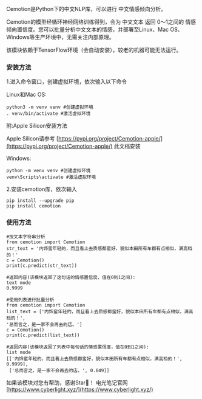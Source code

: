 Cemotion是Python下的中文NLP库，可以进行 中文情感倾向分析。

Cemotion的模型经循环神经网络训练得到，会为 中文文本 返回 0～1之间的 情感倾向置信度。您可以批量分析中文文本的情感，并部署至Linux、Mac OS、Windows等生产环境中，无需关注内部原理。

该模块依赖于TensorFlow环境（会自动安装），较老的机器可能无法运行。



### 安装方法

1.进入命令窗口，创建虚拟环境，依次输入以下命令

Linux和Mac OS:

```
python3 -m venv venv #创建虚拟环境
. venv/bin/activate #激活虚拟环境
```

附:Apple Silicon安装方法

Apple Silicon请参考 [https://pypi.org/project/Cemotion-apple/](https://pypi.org/project/Cemotion-apple/) 此文档安装


Windows:

```
python -m venv venv #创建虚拟环境
venv\Scripts\activate #激活虚拟环境
```

2.安装cemotion库，依次输入

```
pip install --upgrade pip
pip install cemotion
```




### 使用方法
```
#按文本字符串分析
from cemotion import Cemotion
str_text = '内饰蛮年轻的，而且看上去质感都蛮好，貌似本田所有车都有点相似，满高档的！'
c = Cemotion()
print(c.predict(str_text))
```


```
#返回内容(该模块返回了这句话的情感置信度，值在0到1之间):
text mode
0.9999
```




```
#使用列表进行批量分析
from cemotion import Cemotion
list_text = ['内饰蛮年轻的，而且看上去质感都蛮好，貌似本田所有车都有点相似，满高档的！',
'总而言之，是一家不会再去的店。']
c = Cemotion()
print(c.predict(list_text))
```


```
#返回内容(该模块返回了列表中每句话的情感置信度，值在0到1之间):
list mode
[['内饰蛮年轻的，而且看上去质感都蛮好，貌似本田所有车都有点相似，满高档的！', 0.9999], 
 ['总而言之，是一家不会再去的店。', 0.049]]
```

如果该模块对您有帮助，感谢Star🙏！
电光笔记官网 [https://www.cyberlight.xyz/](https://www.cyberlight.xyz/)